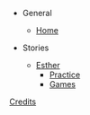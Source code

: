 <!-- _sidebar.md -->

- General
    - [Home](README.md)

- Stories
    - [Esther](stories/esther.md)
        - [Practice](extras/practice/esther.md)
        - [Games](extras/games/esther.md)

[Credits](credits.md)